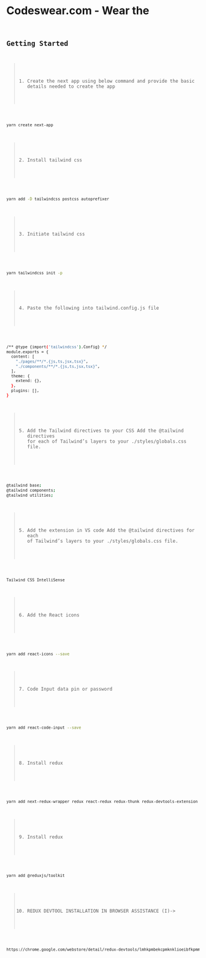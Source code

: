 # Codeswear.com - Wear the <code/>

## Getting Started

> 1. Create the next app using below command and provide the basic details needed to create the app

```bash

yarn create next-app

```

> 2. Install tailwind css

```bash

yarn add -D tailwindcss postcss autoprefixer

```

> 3. Initiate tailwind css

```bash

yarn tailwindcss init -p

```



> 4. Paste the following into tailwind.config.js file

```bash

/** @type {import('tailwindcss').Config} */
module.exports = {
  content: [
    "./pages/**/*.{js,ts,jsx,tsx}",
    "./components/**/*.{js,ts,jsx,tsx}",
  ],
  theme: {
    extend: {},
  },
  plugins: [],
}

```

> 5. Add the Tailwind directives to your CSS
Add the @tailwind directives for each of Tailwind’s layers to your ./styles/globals.css file.

```bash

@tailwind base;
@tailwind components;
@tailwind utilities;

```

> 5. Add the extension in VS code
Add the @tailwind directives for each of Tailwind’s layers to your ./styles/globals.css file.

```bash

Tailwind CSS IntelliSense

```

> 6. Add the React icons


```bash

yarn add react-icons --save

```

> 7. Code Input data pin or password


```bash

yarn add react-code-input --save

```

> 8. Install redux


```bash

yarn add next-redux-wrapper redux react-redux redux-thunk redux-devtools-extension

```

> 9. Install redux


```bash

yarn add @reduxjs/toolkit

```

> 10. REDUX DEVTOOL INSTALLATION IN BROWSER ASSISTANCE (I)->


```bash

https://chrome.google.com/webstore/detail/redux-devtools/lmhkpmbekcpmknklioeibfkpmmfibljd

```

